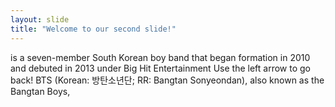 ```yaml
---
layout: slide
title: "Welcome to our second slide!"
---
```

is a seven-member South Korean boy band that began formation in 2010 and debuted in 2013 under Big Hit Entertainment
Use the left arrow to go back!
BTS (Korean: 방탄소년단; RR: Bangtan Sonyeondan), also known as the Bangtan Boys,
